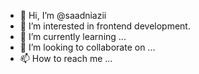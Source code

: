 - 👋 Hi, I’m @saadniazii
- 👀 I’m interested in frontend development.
- 🌱 I’m currently learning ...
- 💞️ I’m looking to collaborate on ...
- 📫 How to reach me ...

<!---
saadniazii/saadniazii is a ✨ special ✨ repository because its `README.md` (this file) appears on your GitHub profile.
You can click the Preview link to take a look at your changes.
--->
